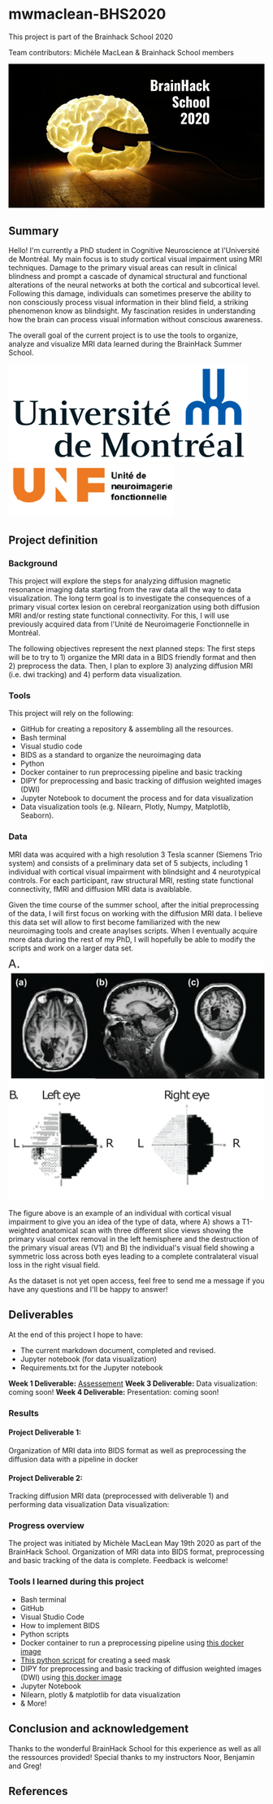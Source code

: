 # mwmaclean-BHS2020
This project is part of the Brainhack School 2020

Team contributors: Michèle MacLean & Brainhack School members

![BrainHack School](bhs2020.png)

## Summary 

Hello! I'm currently a PhD student in Cognitive Neuroscience at l'Université de Montréal. My main focus is to study cortical visual impairment using MRI techniques. Damage to the primary visual areas can result in clinical blindness and prompt a cascade of dynamical structural and functional alterations of the neural networks at both the cortical and subcortical level. Following this damage, individuals can sometimes preserve the ability to non consciously process visual information in their blind field, a striking phenomenon know as blindsight. My fascination resides in understanding how the brain can process visual information without conscious awareness.

The overall goal of the current project is to use the tools to organize, analyze and visualize MRI data learned during the BrainHack Summer School.  

![Logo Udem](logo_UdeM.png) ![Logo UNF](logo_unf.png)

## Project definition 

### Background

This project will explore the steps for analyzing diffusion magnetic resonance imaging data starting from the raw data all the way to data visualization. The long term goal is to investigate the consequences of a primary visual cortex lesion on cerebral reorganization using both diffusion MRI and/or resting state functional connectivity. For this, I will use previously acquired data from l'Unité de Neuroimagerie Fonctionnelle in Montréal. 

The following objectives represent the next planned steps: 
The first steps will be to try to 1) organize the MRI data in a BIDS friendly format and then 2) preprocess the data. Then, I plan to explore 3) analyzing diffusion MRI (i.e. dwi tracking) and 4) perform data visualization.

### Tools 
This project will rely on the following:
* GitHub for creating a repository & assembling all the resources.
* Bash terminal
* Visual studio code
* BIDS as a standard to organize the neuroimaging data
* Python 
* Docker container to run preprocessing pipeline and basic tracking
* DIPY for preprocessing and basic tracking of diffusion weighted images (DWI)
* Jupyter Notebook to document the process and for data visualization
* Data visualization tools (e.g. Nilearn, Plotly, Numpy, Matplotlib, Seaborn).


### Data 
MRI data was acquired with a high resolution 3 Tesla scanner (Siemens Trio system) and consists of a preliminary data set of 5 subjects, including 1 individual with cortical visual impairment with blindsight and 4 neurotypical controls. For each participant, raw structural MRI, resting state functional connectivity, fMRI and diffusion MRI data is avaiblable. 

Given the time course of the summer school, after the initial preprocessing of the data, I will first focus on working with the diffusion MRI data. I believe this data set will allow to first become familiarized with the new neuroimaging tools and create anaylses scripts. When I eventually acquire more data during the rest of my PhD, I will hopefully be able to modify the scripts and work on a larger data set.

![](CVI.png)

The figure above is an example of an individual with cortical visual impairment to give you an idea of the type of data, where A) shows a T1-weighted anatomical scan with three different slice views showing the primary visual cortex removal in the left hemisphere and the destruction of the primary visual areas (V1) and B) the individual's visual field showing a symmetric loss across both eyes leading to a complete contralateral visual loss in the right visual field.

As the dataset is not yet open access, feel free to send me a message if you have any questions and I'll be happy to answer!

## Deliverables
At the end of this project I hope to have:
* The current markdown document, completed and revised.
* Jupyter notebook (for data visualization)
* Requirements.txt for the Jupyter notebook

**Week 1 Deliverable:**  [Assessement](https://github.com/mwmaclean/MacLean-M-QLSC612)
**Week 3 Deliverable:** Data visualization: coming soon!
**Week 4 Deliverable:** Presentation: coming soon!

### Results

#### Project Deliverable 1:
Organization of MRI data into BIDS format as well as preprocessing the diffusion data with a pipeline in docker

#### Project Deliverable 2:
Tracking diffusion MRI data (preprocessed with deliverable 1) and performing data visualization 
Data visualization: 




### Progress overview

The project was initiated by Michèle MacLean May 19th 2020 as part of the BrainHack School. 
Organization of MRI data into BIDS format, preprocessing and basic tracking of the data is complete. Feedback is welcome!

### Tools I learned during this project
* Bash terminal
* GitHub
* Visual Studio Code
* How to implement BIDS
* Python scripts 
* Docker container to run a preprocessing pipeline using [this docker image](https://hub.docker.com/r/gkiar/dwipreproc_fsl-5.0.11_minified)
* [This python scricpt](https://github.com/gkiar/mask2boundary) for creating a seed mask
* DIPY for preprocessing and basic tracking of diffusion weighted images (DWI) using [this docker image](https://hub.docker.com/r/gkiar/dipy_tracking)
* Jupyter Notebook 
* Nilearn, plotly & matplotlib for data visualization
* & More!
 
## Conclusion and acknowledgement
Thanks to the wonderful BrainHack School for this experience as well as all the ressources provided!
Special thanks to my instructors Noor, Benjamin and Greg! 

## References

